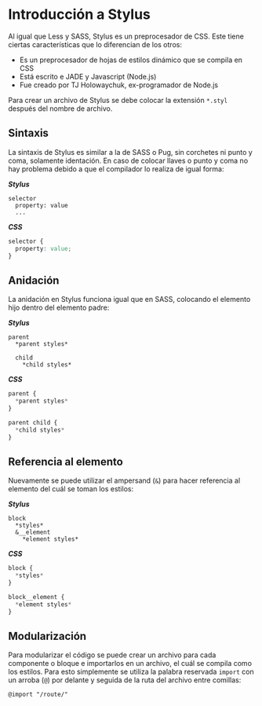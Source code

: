 # Introducción a Stylus

Al igual que Less y SASS, Stylus es un preprocesador de CSS. Este tiene ciertas características que lo diferencian de los otros:

- Es un preprocesador de hojas de estilos dinámico que se compila en CSS
- Está escrito e JADE y Javascript (Node.js)
- Fue creado por TJ Holowaychuk, ex-programador de Node.js

Para crear un archivo de Stylus se debe colocar la extensión `*.styl` después del nombre de archivo.

## Sintaxis

La sintaxis de Stylus es similar a la de SASS o Pug, sin corchetes ni punto y coma, solamente identación. En caso de colocar llaves o punto y coma no hay problema debido a que el compilador lo realiza de igual forma:

***Stylus***

~~~stylus
selector
  property: value
  ...
~~~

***CSS***

~~~css
selector {
  property: value;
}
~~~

## Anidación

La anidación en Stylus funciona igual que en SASS, colocando el elemento hijo dentro del elemento padre:

***Stylus***

~~~stylus
parent
  *parent styles*

  child 
    *child styles*
~~~

***CSS***

~~~css
parent {
  *parent styles*
}

parent child {
  *child styles*
}
~~~

## Referencia al elemento

Nuevamente se puede utilizar el ampersand (`&`) para hacer referencia al elemento del cuál se toman los estilos:

***Stylus***

~~~stylus
block
  *styles*
  &__element
    *element styles*
~~~

***CSS***

~~~css
block {
  *styles*
}

block__element {
  *element styles*
}
~~~

## Modularización

Para modularizar el código se puede crear un archivo para cada componente o bloque e importarlos en un archivo, el cuál se compila como los estilos. Para esto simplemente se utiliza la palabra reservada `import` con un arroba (`@`) por delante y seguida de la ruta del archivo entre comillas:

~~~stylus
@import "/route/"
~~~
